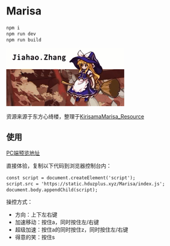 # Marisa

```
npm i
npm run dev
npm run build
```

![1](https://raw.githubusercontent.com/zjhch123/Marisa/master/preview/1.gif)



资源来源于东方心绮楼，整理于[KirisamaMarisa_Resource](https://github.com/zjhch123/KirisamaMarisa_Resource)

## 使用

[PC端预览地址](https://www.hduzplus.xyz/)

直接体验，复制以下代码到浏览器控制台内：
```
const script = document.createElement('script');
script.src = 'https://static.hduzplus.xyz/Marisa/index.js';
document.body.appendChild(script);
```

操控方式：
* 方向：上下左右键
* 加速移动：按住a，同时按住左/右键
* 超级加速：按住a的同时按住z，同时按住左/右键
* 得意的笑：按住s
